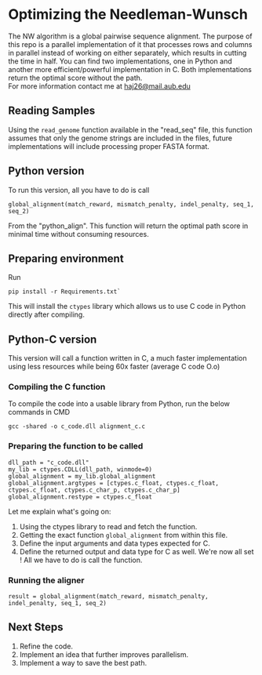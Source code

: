 # Optimizing the Needleman-Wunsch
The NW algorithm is a global pairwise sequence alignment. The purpose of this repo is a parallel implementation of it that processes rows and columns in parallel instead of working on either separately, which results in cutting the time in half. You can find two implementations, one in Python and another more efficient/powerful implementation in C. Both implementations return the optimal score without the path.<br>
For more information contact me at haj26@mail.aub.edu
## Reading Samples
Using the `read_genome` function available in the "read_seq" file, this function assumes that only the genome strings are included in the files, future implementations will include processing proper FASTA format.<br>
## Python version
To run this version, all you have to do is call 
```
global_alignment(match_reward, mismatch_penalty, indel_penalty, seq_1, seq_2)
```
From the "python_align". This function will return the optimal path score in minimal time without consuming resources.
## Preparing environment
Run
```
pip install -r Requirements.txt`
```
This will install the `ctypes` library which allows us to use C code in Python directly after compiling.
## Python-C version
This version will call a function written in C, a much faster implementation using less resources while being 60x faster (average C code O.o)
### Compiling the C function
To compile the code into a usable library from Python, run the below commands in CMD
```
gcc -shared -o c_code.dll alignment_c.c
```
### Preparing the function to be called
```
dll_path = "c_code.dll"
my_lib = ctypes.CDLL(dll_path, winmode=0)
global_alignment = my_lib.global_alignment
global_alignment.argtypes = [ctypes.c_float, ctypes.c_float, ctypes.c_float, ctypes.c_char_p, ctypes.c_char_p]
global_alignment.restype = ctypes.c_float
```
Let me explain what's going on:
1. Using the ctypes library to read and fetch the function.
2. Getting the exact function `global_alignment` from within this file.
3. Define the input arguments and data types expected for C.
4. Define the returned output and data type for C as well.
We're now all set ! All we have to do is call the function.
### Running the aligner
```
result = global_alignment(match_reward, mismatch_penalty, indel_penalty, seq_1, seq_2)
```
## Next Steps
1. Refine the code.
2. Implement an idea that further improves parallelism.
3. Implement a way to save the best path.
